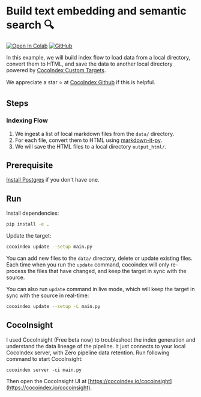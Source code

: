 # Build text embedding and semantic search 🔍
[![Open In Colab](https://colab.research.google.com/assets/colab-badge.svg)](https://colab.research.google.com/github/cocoindex-io/cocoindex/blob/main/examples/text_embedding/Text_Embedding.ipynb)
[![GitHub](https://img.shields.io/github/stars/cocoindex-io/cocoindex?color=5B5BD6)](https://github.com/cocoindex-io/cocoindex)

In this example, we will build index flow to load data from a local directory, convert them to HTML, and save the data to another local directory powered by [CocoIndex Custom Targets](https://cocoindex.io/docs/custom_ops/custom_targets).

We appreciate a star ⭐ at [CocoIndex Github](https://github.com/cocoindex-io/cocoindex) if this is helpful.

## Steps

### Indexing Flow

1. We ingest a list of local markdown files from the `data/` directory.
2. For each file, convert them to HTML using [markdown-it-py](https://markdown-it-py.readthedocs.io/).
3. We will save the HTML files to a local directory `output_html/`.

## Prerequisite

[Install Postgres](https://cocoindex.io/docs/getting_started/installation#-install-postgres) if you don't have one.

## Run

Install dependencies:

```bash
pip install -e .
```

Update the target:

```bash
cocoindex update --setup main.py
```

You can add new files to the `data/` directory, delete or update existing files.
Each time when you run the `update` command, cocoindex will only re-process the files that have changed, and keep the target in sync with the source.

You can also run `update` command in live mode, which will keep the target in sync with the source in real-time:

```bash
cocoindex update --setup -L main.py
```

## CocoInsight

I used CocoInsight (Free beta now) to troubleshoot the index generation and understand the data lineage of the pipeline.
It just connects to your local CocoIndex server, with Zero pipeline data retention. Run following command to start CocoInsight:

```
cocoindex server -ci main.py
```

Then open the CocoInsight UI at [https://cocoindex.io/cocoinsight](https://cocoindex.io/cocoinsight).
